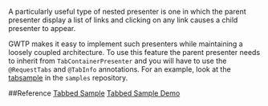 A particularly useful type of nested presenter is one in which the parent presenter display a list of links and clicking on any link causes a child presenter to appear.

GWTP makes it easy to implement such presenters while maintaining a loosely coupled architecture. To use this feature the parent presenter needs to inherit from `TabContainerPresenter` and you will have to use the `@RequestTabs` and `@TabInfo` annotations. For an example, look at the [tabsample](https://github.com/ArcBees/GWTP-Samples/tree/master/gwtp-samples/gwtp-sample-tab) in the `samples` repository.

##Reference
[Tabbed Sample](https://github.com/ArcBees/GWTP-Samples/tree/master/gwtp-samples/gwtp-sample-tab)
[Tabbed Sample Demo](http://gwtp-sample-tab.appspot.com/)